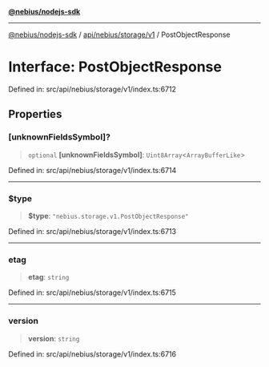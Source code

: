 [**@nebius/nodejs-sdk**](../../../../../README.md)

***

[@nebius/nodejs-sdk](../../../../../README.md) / [api/nebius/storage/v1](../README.md) / PostObjectResponse

# Interface: PostObjectResponse

Defined in: src/api/nebius/storage/v1/index.ts:6712

## Properties

### \[unknownFieldsSymbol\]?

> `optional` **\[unknownFieldsSymbol\]**: `Uint8Array`\<`ArrayBufferLike`\>

Defined in: src/api/nebius/storage/v1/index.ts:6714

***

### $type

> **$type**: `"nebius.storage.v1.PostObjectResponse"`

Defined in: src/api/nebius/storage/v1/index.ts:6713

***

### etag

> **etag**: `string`

Defined in: src/api/nebius/storage/v1/index.ts:6715

***

### version

> **version**: `string`

Defined in: src/api/nebius/storage/v1/index.ts:6716
